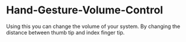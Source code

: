 # Hand-Gesture-Volume-Control
Using this you can change the volume of your system. By changing the distance between thumb tip and index finger tip.
